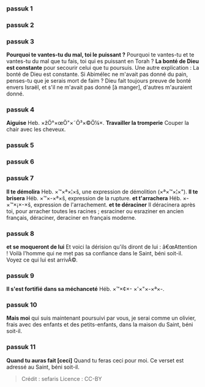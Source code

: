 
### passuk 1

### passuk 2

### passuk 3
<b>Pourquoi te vantes-tu du mal, toi le puissant ?</b> Pourquoi te vantes-tu et te vantes-tu du mal que tu fais, toi qui es puissant en Torah ?
<b>La bonté de Dieu est constante</b> pour secourir celui que tu poursuis. Une autre explication : La bonté de Dieu est constante. Si Abimélec ne m'avait pas donné du pain, penses-tu que je serais mort de faim ? Dieu fait toujours preuve de bonté envers Israël, et s'il ne m'avait pas donné [à manger], d'autres m'auraient donné.

### passuk 4
<b>Aiguise</b> Heb. ×žÖ°×œÖ"×˜Ö³×©Ö¼×.
<b>Travailler la tromperie</b> Couper la chair avec les cheveux.

### passuk 5

### passuk 6

### passuk 7
<b>Il te démolira</b> Heb. ×™×ª×¦×š, une expression de démolition (×ª×™×¦×").
<b>Il te brisera</b> Héb. ×™×-×ª×š, expression de la rupture.
<b>et t'arrachera</b> Héb. ×-×™×¡×-×š, expression de l'arrachement.
<b>et te déraciner</b> Il déracinera après toi, pour arracher toutes les racines ; esraciner ou esraziner en ancien français, déraciner, deraciner en français moderne.

### passuk 8
<b>et se moqueront de lui</b> Et voici la dérision qu'ils diront de lui : â€œAttention ! Voilà l'homme qui ne met pas sa confiance dans le Saint, béni soit-il. Voyez ce qui lui est arrivÃ©.

### passuk 9
<b>Il s'est fortifié dans sa méchanceté</b> Héb. ×™×¢×- ×'×"×-×ª×-.

### passuk 10
<b>Mais moi</b> qui suis maintenant poursuivi par vous, je serai comme un olivier, frais avec des enfants et des petits-enfants, dans la maison du Saint, béni soit-il.

### passuk 11
<b>Quand tu auras fait [ceci]</b> Quand tu feras ceci pour moi. Ce verset est adressé au Saint, béni soit-il.

>Crédit : sefaris
>Licence : CC-BY
